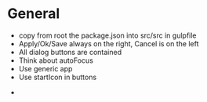 # General
- copy from root the package.json into src/src in gulpfile
- Apply/Ok/Save always on the right, Cancel is on the left
- All dialog buttons are contained
- Think about autoFocus
- Use generic app
- Use startIcon in buttons

<!-- - Add widget Digital Clock
  - Show date
  - 12/24
  - Double or single box
  - With seconds or not
  - Show DoW (day of week) -->
  -
